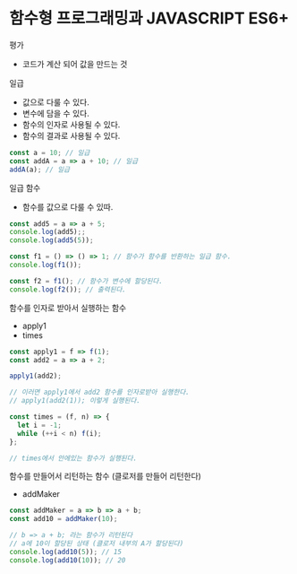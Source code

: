 # 함수형 프로그래밍과 JAVASCRIPT ES6+

평가
  - 코드가 계산 되어 값을 만드는 것

일급
  - 값으로 다룰 수 있다.
  - 변수에 담을 수 있다.
  - 함수의 인자로 사용될 수 있다.
  - 함수의 결과로 사용될 수 있다.

```js
const a = 10; // 일급
const addA = a => a + 10; // 일급
addA(a); // 일급
```

일급 함수
  - 함수를 값으로 다룰 수 있따.

```js
const add5 = a => a + 5;
console.log(add5);;
console.log(add5(5));

const f1 = () => () => 1; // 함수가 함수를 반환하는 일급 함수.
console.log(f1());

const f2 = f1(); // 함수가 변수에 할당된다.
console.log(f2()); // 출력된다.
```

함수를 인자로 받아서 실행하는 함수
  - apply1
  - times

```js
const apply1 = f => f(1);
const add2 = a => a + 2;

apply1(add2);

// 이러면 apply1에서 add2 함수를 인자로받아 실행한다.
// apply1(add2(1)); 이렇게 실행된다.

const times = (f, n) => {
  let i = -1;
  while (++i < n) f(i);
};

// times에서 안에있는 함수가 실행된다.
```

함수를 만들어서 리턴하는 함수 (클로저를 만들어 리턴한다)
  - addMaker

```js
const addMaker = a => b => a + b;
const add10 = addMaker(10);

// b => a + b; 라는 함수가 리턴된다
// a에 10이 할당된 상태 (클로저 내부의 A가 할당된다)
console.log(add10(5)); // 15
console.log(add10(10)); // 20
```

